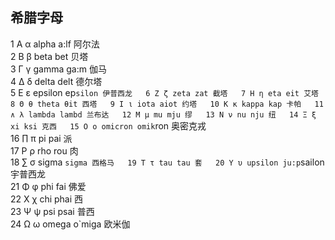## 希腊字母
1 Α α alpha a:lf 阿尔法  
2 Β β beta bet 贝塔  
3 Γ γ gamma ga:m 伽马  
4 Δ δ delta delt 德尔塔  
5 Ε ε epsilon ep`silon 伊普西龙  
6 Ζ ζ zeta zat 截塔  
7 Η η eta eit 艾塔  
8 Θ θ theta θit 西塔  
9 Ι ι iota aiot 约塔  
10 Κ κ kappa kap 卡帕  
11 ∧ λ lambda lambd 兰布达  
12 Μ μ mu mju 缪  
13 Ν ν nu nju 纽  
14 Ξ ξ xi ksi 克西  
15 Ο ο omicron omik`ron 奥密克戎  
16 ∏ π pi pai 派  
17 Ρ ρ rho rou 肉  
18 ∑ σ sigma `sigma 西格马  
19 Τ τ tau tau 套  
20 Υ υ upsilon ju:p`sailon 宇普西龙  
21 Φ φ phi fai 佛爱  
22 Χ χ chi phai 西  
23 Ψ ψ psi psai 普西  
24 Ω ω omega o`miga 欧米伽
